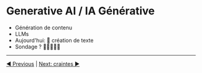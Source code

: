 # Generative AI / IA Générative

- Génération de contenu
- LLMs
- Aujourd'hui: 📝 création de texte
- Sondage ? 🙋‍♀️🙋🏻‍♂️


___
[◀️ Previous](./01-intro.md#sarah-connor-) | [Next: craintes ▶️](./03-replace.md#ia-)